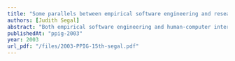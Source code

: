 ```yaml
---
title: "Some parallels between empirical software engineering and research in human-computer interaction"
authors: [Judith Segal]
abstract: "Both empirical software engineering and human-computer interaction (HCI) are applied sciences: studies conducted within these disciplines are futile unless they enhance, either directly or indirectly, the practice of software engineering in the former case, and computer support for human endeavours in the latter. The main thesis of this paper is that there should be improved communication between the two disciplines. We argue that a major current concern of researchers in empirical software engineering – that empirical studies do not sufficiently inform practice – and the current emphasis on studies following a traditional scientific experimental design, is very similar to the major concern and methodological emphasis of HCI in the late 1980s/early 1990s. HCI researchers responded to this concern by borrowing tools and techniques from other disciplines, as is currently being advocated by some in the world of empirical software engineering. Although this response has not been unequivocally successful in its aim of closing the gap between studies and practice, we believe that researchers in empirical software engineering might benefit from reflecting on the HCI experience."
publishedAt: "ppig-2003"
year: 2003
url_pdf: "/files/2003-PPIG-15th-segal.pdf"
---
```

